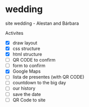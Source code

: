 # wedding

site wedding - Alestan and Bárbara

Activites

- [x] draw layout
- [x] css structure
- [x] html structure
- [ ] QR CODE to confirm
- [ ] form to confirm
- [x] Google Maps 
- [ ] lista de presentes (with QR CODE)
- [ ] countdown to the big day
- [ ] our history
- [ ] save the date
- [ ] QR Code to site

